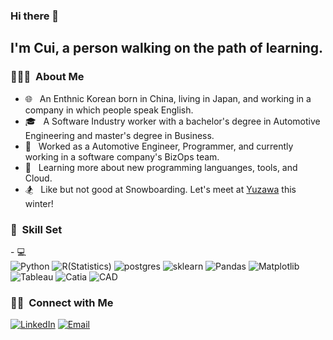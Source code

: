 ### Hi there 👋


<h2> I'm Cui, a person walking on the path of learning. </h2>

<h3> 👨🏻‍💻 &nbsp;About Me </h3>

- 🌐 &nbsp; An Enthnic Korean born in China, living in Japan, and working in a company in which people speak English.
- 🎓 &nbsp; A Software Industry worker with a bachelor's degree in Automotive Engineering and master's degree in Business.
- 💼 &nbsp; Worked as a Automotive Engineer, Programmer, and currently working in a software company's BizOps team.
- 🌱 &nbsp; Learning more about new programming languanges, tools, and Cloud.
- 🏂 &nbsp; Like but not good at Snowboarding. Let's meet at <a href="https://goo.gl/maps/MAZRZ3YNcWXr3dMp8">Yuzawa</a> this winter!



<h3> 🔨 &nbsp;Skill Set </h3>
- 💻 &nbsp;
<div style="display: inline-block;">
  <img alt="Python" src="https://img.shields.io/badge/-Python-333333?style=flat&logo=python" /> 
  <img alt="R(Statistics)" src="https://img.shields.io/badge/-R-333333?style=flat&logo=R&logoColor=276DC3" />
  <img alt="postgres" src="https://img.shields.io/badge/-PostgreSQL-333333?style=flat&logo=postgresql" />
  <img alt="sklearn" src="https://img.shields.io/badge/-sklearn-333333?style=flat&logo=scikit-learn" />
  <img alt="Pandas" src="https://img.shields.io/badge/-Pandas-333333?style=flat&logo=pandas" />
  <img alt="Matplotlib" src="https://img.shields.io/badge/-Matplotlib-333333?style=flat&logo=matplotlib" />  
  <img alt="Tableau" src="https://img.shields.io/badge/-Tableau-333333?style=flat&logo=tableau" />  
  <img alt="Catia" src="https://img.shields.io/badge/-Catia-333333?style=flat&logo=dassault%20syst%C3%A8mes" />  
  <img alt="CAD" src="https://img.shields.io/badge/-CAD-333333?style=flat&logo=autodesk" />    

    
</div>




<h3> 🤝🏻 &nbsp;Connect with Me </h3>

<p align="left">
<a href="https://www.linkedin.com/in/ensheng-cui-785624222/"><img alt="LinkedIn" src="https://img.shields.io/badge/LinkedIn-Ensheng%20Cui-blue?style=flat-square&logo=linkedin"></a>
<a href="mailto:cuiensheng0@163.com"><img alt="Email" src="https://img.shields.io/badge/Email-cuiensheng0@163.com-blue?style=flat-square&logo=gmail"></a>
</p>




<!--
**chldmstmd/chldmstmd** is a ✨ _special_ ✨ repository because its `README.md` (this file) appears on your GitHub profile.

Here are some ideas to get you started:

- 🔭 I’m currently working on ...
- 🌱 I’m currently learning ...
- 👯 I’m looking to collaborate on ...
- 🤔 I’m looking for help with ...
- 💬 Ask me about ...
- 📫 How to reach me: ...
- 😄 Pronouns: ...
- ⚡ Fun fact: ...
-->
